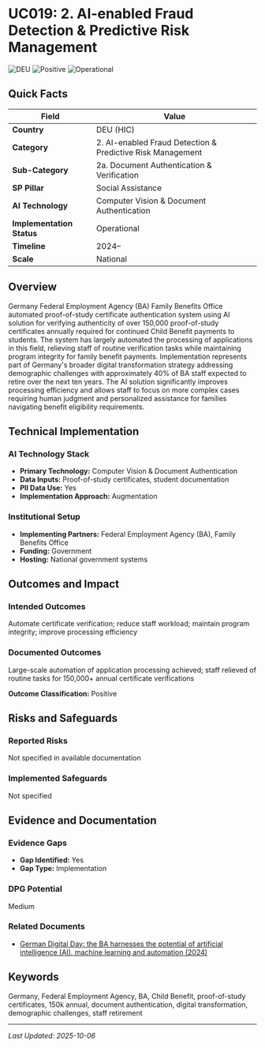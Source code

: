 # UC019: 2. AI-enabled Fraud Detection & Predictive Risk Management

![DEU](https://img.shields.io/badge/DEU-green) ![Positive](https://img.shields.io/badge/Positive-blue) ![Operational](https://img.shields.io/badge/Operational-orange)

## Quick Facts

| Field | Value |
|-------|-------|
| **Country** | DEU (HIC) |
| **Category** | 2. AI-enabled Fraud Detection & Predictive Risk Management |
| **Sub-Category** | 2a. Document Authentication & Verification |
| **SP Pillar** | Social Assistance |
| **AI Technology** | Computer Vision & Document Authentication |
| **Implementation Status** | Operational |
| **Timeline** | 2024– |
| **Scale** | National |

## Overview

Germany Federal Employment Agency (BA) Family Benefits Office automated proof-of-study certificate authentication system using AI solution for verifying authenticity of over 150,000 proof-of-study certificates annually required for continued Child Benefit payments to students. The system has largely automated the processing of applications in this field, relieving staff of routine verification tasks while maintaining program integrity for family benefit payments. Implementation represents part of Germany's broader digital transformation strategy addressing demographic challenges with approximately 40% of BA staff expected to retire over the next ten years. The AI solution significantly improves processing efficiency and allows staff to focus on more complex cases requiring human judgment and personalized assistance for families navigating benefit eligibility requirements.

## Technical Implementation

### AI Technology Stack
- **Primary Technology:** Computer Vision & Document Authentication
- **Data Inputs:** Proof-of-study certificates, student documentation
- **PII Data Use:** Yes
- **Implementation Approach:** Augmentation

### Institutional Setup
- **Implementing Partners:** Federal Employment Agency (BA), Family Benefits Office
- **Funding:** Government
- **Hosting:** National government systems

## Outcomes and Impact

### Intended Outcomes
Automate certificate verification; reduce staff workload; maintain program integrity; improve processing efficiency

### Documented Outcomes
Large-scale automation of application processing achieved; staff relieved of routine tasks for 150,000+ annual certificate verifications

**Outcome Classification:** Positive

## Risks and Safeguards

### Reported Risks
Not specified in available documentation

### Implemented Safeguards
Not specified

## Evidence and Documentation

### Evidence Gaps
- **Gap Identified:** Yes
- **Gap Type:** Implementation

### DPG Potential
Medium


### Related Documents

- [German Digital Day: the BA harnesses the potential of artificial intelligence (AI), machine learning and automation (2024)](../../documents/D017.md)

## Keywords
Germany, Federal Employment Agency, BA, Child Benefit, proof-of-study certificates, 150k annual, document authentication, digital transformation, demographic challenges, staff retirement

---
*Last Updated: 2025-10-06*
